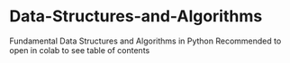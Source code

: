 # Data-Structures-and-Algorithms
Fundamental Data Structures and Algorithms in Python
Recommended to open in colab to see table of contents
